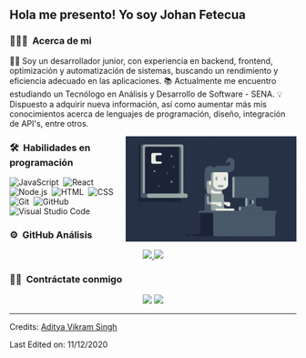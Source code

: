 <h2>Hola me presento! Yo soy Johan Fetecua</h2>
<!-- ## 👋 &nbsp;Me presento! Yo soy Johan Fetecua -->

### 👨🏻‍💻 &nbsp;Acerca de mi

👩‍💻 Soy un desarrollador junior, con experiencia en backend, frontend, optimización y automatización de sistemas, buscando un rendimiento y eficiencia adecuado en las aplicaciones.
📚 Actualmente me encuentro estudiando un Tecnólogo en Análisis y Desarrollo de Software - SENA. 
💡 Dispuesto a adquirir nueva información, así como aumentar más mis conocimientos acerca de lenguajes de programación, diseño, integración de API's, entre otros.

<img alt="Night Coding" src="https://raw.githubusercontent.com/AVS1508/AVS1508/master/assets/Night-Coding.gif" align="right"/>

### 🛠 &nbsp;Habilidades en programación

![JavaScript](https://img.shields.io/badge/-JavaScript-05122A?style=flat&logo=javascript)&nbsp;
![React](https://img.shields.io/badge/-React-05122A?style=flat&logo=react)&nbsp;
![Node.js](https://img.shields.io/badge/-Node.js-05122A?style=flat&logo=node.js)&nbsp;
![HTML](https://img.shields.io/badge/-HTML-05122A?style=flat&logo=HTML5)&nbsp;
![CSS](https://img.shields.io/badge/-CSS-05122A?style=flat&logo=CSS3&logoColor=1572B6)&nbsp;
![Git](https://img.shields.io/badge/-Git-05122A?style=flat&logo=git)&nbsp;
![GitHub](https://img.shields.io/badge/-GitHub-05122A?style=flat&logo=github)&nbsp;
![Visual Studio Code](https://img.shields.io/badge/-Visual%20Studio%20Code-05122A?style=flat&logo=visual-studio-code&logoColor=007ACC)&nbsp;

### ⚙️ &nbsp;GitHub Análisis

<p align="center">
<a href="https://github.com/Ethan7FJ">
  <img height="180em" src="https://github-readme-stats-eight-theta.vercel.app/api?username=Ethan7FJ&show_icons=true&theme=algolia&include_all_commits=true&count_private=true"/>
  <img height="180em" src="https://github-readme-stats-eight-theta.vercel.app/api/top-langs/?username=Ethan7FJ&layout=compact&langs_count=8&theme=algolia"/>
</a>
</p>

### 🤝🏻 &nbsp;Contráctate conmigo

<p align="center">
<a href="mailto:johanfetecua11@gmail.com"><img src="https://img.shields.io/badge/-johanfetecua11@gmail.com-D14836?style=flat&logo=Gmail&logoColor=white"/></a>
<a href="Johan Fetecua"><img src="https://www.linkedin.com/in/johan-fetecua-23a026358"/></a>
</p>

-----
Credits: [Aditya Vikram Singh](https://github.com/AVS1508)

Last Edited on: 11/12/2020
